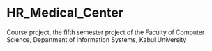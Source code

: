 # HR_Medical_Center
Course project, the fifth semester project of the Faculty of Computer Science, Department of Information Systems, Kabul University
